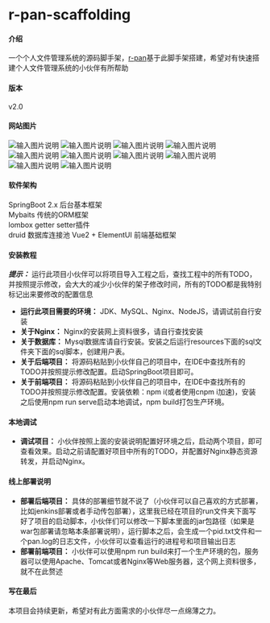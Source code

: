 # r-pan-scaffolding

#### 介绍

一个个人文件管理系统的源码脚手架，[r-pan](http://pan.rubinchu.com)基于此脚手架搭建，希望对有快速搭建个人文件管理系统的小伙伴有所帮助  

#### 版本 
v2.0 

#### 网站图片
![输入图片说明](https://images.gitee.com/uploads/images/2020/0705/210618_7ae41201_1506368.png "WX20200705-204847@2x.png")
![输入图片说明](https://images.gitee.com/uploads/images/2020/0705/210628_247662dd_1506368.png "WX20200705-204906@2x.png")
![输入图片说明](https://images.gitee.com/uploads/images/2020/0705/210753_589c72c7_1506368.png "WX20200705-204925@2x.png")
![输入图片说明](https://images.gitee.com/uploads/images/2020/0705/210909_9e73785a_1506368.png "WX20200705-205011@2x.png")
![输入图片说明](https://images.gitee.com/uploads/images/2020/0705/210919_b3910c85_1506368.png "WX20200705-205022@2x.png")
![输入图片说明](https://images.gitee.com/uploads/images/2020/0705/210926_6531ca7b_1506368.png "WX20200705-205043@2x.png")
![输入图片说明](https://images.gitee.com/uploads/images/2020/0705/210934_3fd94176_1506368.png "WX20200705-205057@2x.png")
![输入图片说明](https://images.gitee.com/uploads/images/2020/0705/210942_236f0064_1506368.png "WX20200705-210238@2x.png")
![输入图片说明](https://images.gitee.com/uploads/images/2020/0705/210950_f6069693_1506368.png "WX20200705-210323@2x.png")
![输入图片说明](https://images.gitee.com/uploads/images/2020/0705/211000_a7b37579_1506368.png "WX20200705-210451@2x.png")


#### 软件架构

SpringBoot 2.x 后台基本框架  
Mybaits 传统的ORM框架  
lombox getter setter插件  
druid 数据库连接池
Vue2 + ElementUI 前端基础框架   

#### 安装教程

 **_提示：_** 运行此项目小伙伴可以将项目导入工程之后，查找工程中的所有TODO，并按照提示修改，会大大的减少小伙伴的架子修改时间，所有的TODO都是我特别标记出来要修改的配置信息
*  **运行此项目需要的环境：** JDK、MySQL、Nginx、NodeJS，请调试前自行安装   
*  **关于Nginx：** Nginx的安装网上资料很多，请自行查找安装
*  **关于数据库：** Mysql数据库请自行安装。安装之后运行resources下面的sql文件夹下面的sql脚本，创建用户表。
*  **关于后端项目：** 将源码粘贴到小伙伴自己的项目中，在IDE中查找所有的TODO并按照提示修改配置。启动SpringBoot项目即可。
*  **关于前端项目：** 将源码粘贴到小伙伴自己的项目中，在IDE中查找所有的TODO并按照提示修改配置。安装依赖：npm i(或者使用cnpm i加速)，安装之后使用npm run serve启动本地调试，npm build打包生产环境。

#### 本地调试

*   **调试项目：** 小伙伴按照上面的安装说明配置好环境之后，启动两个项目，即可查看效果。启动之前请配置好项目中所有的TODO，并配置好Nginx静态资源转发，并启动Nginx。


#### 线上部署说明

*   **部署后端项目：** 具体的部署细节就不说了（小伙伴可以自己喜欢的方式部署，比如jenkins部署或者手动传包部署），这里我已经在项目的run文件夹下面写好了项目的启动脚本，小伙伴们可以修改一下脚本里面的jar包路径（如果是war包部署请忽略本条部署说明），运行脚本之后，会生成一个pid.txt文件和一个pan.log的日志文件，小伙伴可以查看运行的进程号和项目输出日志
*   **部署前端项目：** 小伙伴可以使用npm run build来打一个生产环境的包，服务器可以使用Apache、Tomcat或者Nginx等Web服务器，这个网上资料很多，就不在此赘述

#### 写在最后

本项目会持续更新，希望对有此方面需求的小伙伴尽一点绵薄之力。

